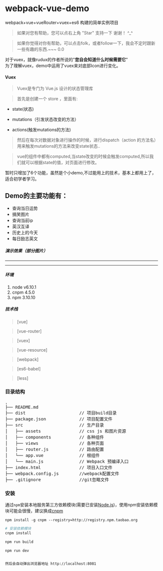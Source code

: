 # webpack-vue-demo
webpack+vue+vueRouter+vuex+es6 构建的简单实例项目 
  

> 如果对您有帮助，您可以点右上角 "Star" 支持一下 谢谢！ ^_^  

> 如果你觉得对你有帮助，可以点击folk，或者follow一下，我会不定时跟新一些有趣的东西.~~~ 0.0  
  
对于vuex，就像rudux的作者所说的"**您自会知道什么时候需要它**"  
为了理解vuex，demo中运用了vuex来对底部Icon进行变化。

#### Vuex  

> Vuex是专门为 Vue.js 设计的状态管理库   

> 首先是创建一个 store ，里面有:  

- state(状态)

- mutations（引发状态改变的方法）

- actions(触发mutations的方法)

>然后在每次对数据对象进行操作的时候，进行dispatch（action 的方法名）用来触发mutations的方法来改变state状态..   

>vue的组件中都有computed,当state改变的时候会触发computed,所以我们就可以根据state的值，对页面进行修改。  

暂时只增加了6个功能，虽然是个小demo,不过能用上的技术，基本上都用上了，适合初学者学习。
## Demo的主要功能有：

- 查询当日运势
- 搞笑图片  
- 查询当前ip  
- 英汉互译  
- 历史上的今天  
- 每日励志英文

##### 演示效果（部分图片）
 ---


---
##### 环境
 1. node v6.10.1
 2. cnpm 4.5.0
 3. npm 3.10.10

##### 技术栈

> [vue]

> [vue-router]

> [vuex]  

> [vue-resource]

> [webpack]

> [es6-babel]

> [less]


### 目录结构
<pre>
.
├── README.md           
├── dist                     // 项目build目录
├── package.json             // 项目配置文件
├── src                      // 生产目录
│   ├── assets               // css js 和图片资源
│   ├── components           // 各种组件
│   ├── views                // 各种页面
│   ├── router.js            // 路由配置
│   └── app.vue              // 根组件
│   └── main.js              // Webpack 预编译入口         
├── index.html               // 项目入口文件
├── webpack.config.js        //webpack配置文件
├── .gitignore               //git忽略文件
</pre>
### 安装


通过`npm`安装本地服务第三方依赖模块(需要已安装[Node.js](https://nodejs.org/))，使用npm安装依赖模块可能会很慢，建议换成[cnpm](http://cnpmjs.org/)

```shell
npm install -g cnpm --registry=http://registry.npm.taobao.org
```

```bash
# 安装依赖模块
cnpm install

npm run build

npm run dev


然后会自动弹出浏览器地址 http://localhost:8081
